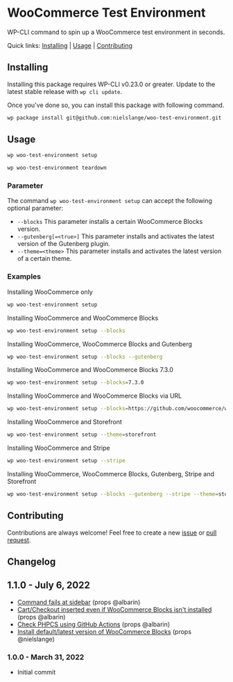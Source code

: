 # WooCommerce Test Environment

WP-CLI command to spin up a WooCommerce test environment in seconds.

Quick links: [Installing](#installing) | [Usage](#usage) | [Contributing](#contributing)

## Installing

Installing this package requires WP-CLI v0.23.0 or greater. Update to the latest stable release with `wp cli update`.

Once you've done so, you can install this package with following command.

```sh
wp package install git@github.com:nielslange/woo-test-environment.git
```

## Usage

```sh
wp woo-test-environment setup
```

```sh
wp woo-test-environment teardown
```

### Parameter

The command `wp woo-test-environment setup` can accept the following optional parameter:

- `--blocks` This parameter installs a certain WooCommerce Blocks version.
- `--gutenberg[=<true>]` This parameter installs and activates the latest version of the Gutenberg plugin.
- `--theme=<theme>` This parameter installs and activates the latest version of a certain theme.

### Examples

Installing WooCommerce only

```sh
wp woo-test-environment setup
```

Installing WooCommerce and WooCommerce Blocks

```sh
wp woo-test-environment setup --blocks
```

Installing WooCommerce, WooCommerce Blocks and Gutenberg

```sh
wp woo-test-environment setup --blocks --gutenberg
```

Installing WooCommerce and WooCommerce Blocks 7.3.0

```sh
wp woo-test-environment setup --blocks=7.3.0
```

Installing WooCommerce and WooCommerce Blocks via URL

```sh
wp woo-test-environment setup --blocks=https://github.com/woocommerce/woocommerce-blocks/releases/download/v7.8.2/woo-gutenberg-products-block.zip
```

Installing WooCommerce and Storefront

```sh
wp woo-test-environment setup --theme=storefront
```

Installing WooCommerce and Stripe

```sh
wp woo-test-environment setup --stripe
```

Installing WooCommerce, WooCommerce Blocks, Gutenberg, Stripe and Storefront

```sh
wp woo-test-environment setup --blocks --gutenberg --stripe --theme=storefront
```

## Contributing

Contributions are always welcome! Feel free to create a new [issue](https://github.com/nielslange/woo-test-environment/issues) or [pull request](https://github.com/nielslange/woo-test-environment/pulls).

## Changelog

## 1.1.0 - July 6, 2022

- [Command fails at sidebar](https://github.com/nielslange/woo-test-environment/issues/2) (props @albarin)
- [Cart/Checkout inserted even if WooCommerce Blocks isn't installed](https://github.com/nielslange/woo-test-environment/issues/3) (props @albarin)
- [Check PHPCS using GitHub Actions](https://github.com/nielslange/woo-test-environment/issues/7) (props @albarin)
- [Install default/latest version of WooCommerce Blocks](https://github.com/nielslange/woo-test-environment/issues/1) (props @nielslange)

### 1.0.0 - March 31, 2022

- Initial commit

